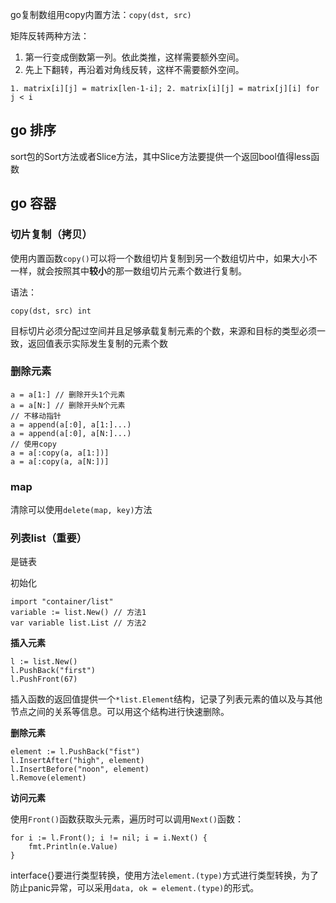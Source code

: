 go复制数组用copy内置方法：`copy(dst, src)`

矩阵反转两种方法：
1. 第一行变成倒数第一列。依此类推，这样需要额外空间。
2. 先上下翻转，再沿着对角线反转，这样不需要额外空间。

```1. matrix[i][j] = matrix[len-1-i]; 2. matrix[i][j] = matrix[j][i] for j < i```

## go 排序

sort包的Sort方法或者Slice方法，其中Slice方法要提供一个返回bool值得less函数

## go 容器

### 切片复制（拷贝）

使用内置函数`copy()`可以将一个数组切片复制到另一个数组切片中，如果大小不一样，就会按照其中**较小**的那一数组切片元素个数进行复制。

语法：
```golang
copy(dst, src) int
```
目标切片必须分配过空间并且足够承载复制元素的个数，来源和目标的类型必须一致，返回值表示实际发生复制的元素个数

### 删除元素

```golang
a = a[1:] // 删除开头1个元素
a = a[N:] // 删除开头N个元素
// 不移动指针
a = append(a[:0], a[1:]...)
a = append(a[:0], a[N:]...)
// 使用copy
a = a[:copy(a, a[1:])]
a = a[:copy(a, a[N:])]
```

### map

清除可以使用`delete(map, key)`方法

### 列表list（重要）

是链表

初始化

```golang
import "container/list"
variable := list.New() // 方法1
var variable list.List // 方法2
```

**插入元素**
```golang
l := list.New()
l.PushBack("first")
l.PushFront(67)
```

插入函数的返回值提供一个`*list.Element`结构，记录了列表元素的值以及与其他节点之间的关系等信息。可以用这个结构进行快速删除。

**删除元素**

```golang
element := l.PushBack("fist")
l.InsertAfter("high", element)
l.InsertBefore("noon", element)
l.Remove(element)
```

**访问元素**

使用`Front()`函数获取头元素，遍历时可以调用`Next()`函数：

```golang
for i := l.Front(); i != nil; i = i.Next() {
    fmt.Println(e.Value)
}
```

interface{}要进行类型转换，使用方法`element.(type)`方式进行类型转换，为了防止panic异常，可以采用`data, ok = element.(type)`的形式。